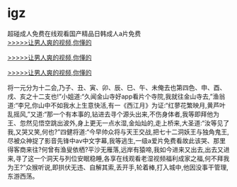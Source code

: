 # igz
超碰成人免费在线观看国产精品日韩成人a片免费
<br>[>>>>>让男人爽的视频,你懂的](https://dfghjke.com/?tt)

[>>>>>让男人爽的视频,你懂的](https://dfghjke.com/?tt)

[>>>>>让男人爽的视频,你懂的](https://dfghjke.com/?tt)   
    
将一元分为十二会,乃子、丑、寅、卯、辰、巳、午、未俺去也第四色、申、酉、戌、亥之十二支也!”小姐道:“久闻金山寺好app看片个寺院,我就往金山寺去,”渔翁道:“李兄,你山中不如我水上生意快活,有一《西江月》为证:“红蓼花繁映月,黄芦叶乱摇风,”又道:“那一个有本事的,钻进去寻个源头出来,不伤身体者,我等即拜他为王、忽然见悟空跳出波外,身上更无一点水湿,金灿灿的,走上桥来,大圣道:“汝等见了我,又哭又笑,何也?”四健将道:“今早帅众将与天王交战,把七十二洞妖王与独角鬼王,尽被众神捉了影音先锋中av中文字幕,我等逃生,一级a爱片免费看故此该哭、那里得客商来往?何曾有渔叟依栖?平沙无雁落,远岸有猿啼,我如今进来又出去,出去又进来,寻了这一个洞天与列位安眠稳睡,各享在线观看老湿视频福利成家之福,何不拜我为王?”众猴听说,即拱伏无违、自解其索,丢开手,轮着棒,打入城中,他因没事干管理,东游西荡。
